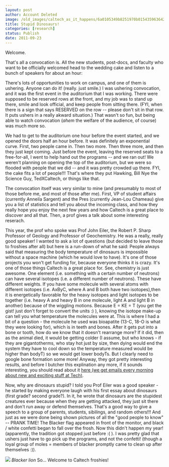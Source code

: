 ```yaml
---
layout: post
author: Account Deleted
image: /old_images/caltech_as_it_happens/6a0105349b8251970b015435963642970c.jpg
title: Stupid Dinosaurs!  
categories: [research]
status: Publish
date: 2011-09-23
---
```


Welcome.

That's all a convocation is. All the new students, post-docs, and faculty who want to be officially welcomed head to the wedding cake and listen to a bunch of speakers for about an hour:

There's lots of opportunities to work on campus, and one of them is ushering. Anyone can do it! (really. just smile.) I was ushering convocation, and it was the first event in the auditorium that I was working. There were supposed to be reserved rows at the front, and my job was to stand up there, smile and look official, and keep people from sitting there. (FYI, when there is a sign that says RESERVED on the row -- please don't sit in that row. It puts ushers in a really akward situation.) That wasn't so fun, but being able to watch convocation (*ahem* the welfare of the audience, of course) was much more so.

We had to get to the auditorium one hour before the event started, and we opened the doors half an hour before. It was definitely an exponential curve. First, two people came in. Then two more. Then three more, and then they just kept coming. Just before the event, leaving the reserved seats to a free-for-all, I went to help hand out the programs -- and we ran out! We weren't planning on opening the top of the auditorium, but we were so flooded with people that we did -- and it was pretty crowded up there. FYI, the cake fits a lot of people!!! That's where they put Hawking, Bill Nye the Science Guy, TedXCaltech, or things like that.

The convocation itself was very similar to mine (and presumably to most of those before me, and most of those after me). First, VP of student affairs (currently Anneila Sargent) and the Pres (currently Jean-Lou Chameau) give you a list of statistics and tell you about the incoming class, and how they really hope you enjoy the next few years and how Caltech is a great place to discover and all that. Then, a prof gives a talk about some interesting reserach.

This year, the prof who spoke was Prof John Eiler, the Robert P. Sharp Professor of Geology and Professor of Geochemistry. He was a really, really good speaker! I wanted to ask a lot of questions (but decided to leave those to froshies after all) but here is a run-down of what he said:
People always said that measuring the body temperature of dinosaurs is impossible without a space machine (which he would love to have). It's one of those projects you won't get funding for, because everyone thinks it is crazy. It's one of those things Caltech is a great place for. See, chemistry is just awesome. One element (i.e. something with a certain number of neutrons) can have several isotopes (i.e. a different number of neutrons). These have different weights. If you have some molecule with several atoms with different isotopes (i.e. AxByC, where A and B both have two isotopes),then it is energetically favorable for the heavy isotopes and light isotopes to be together (i.e. heavy A and heavy B in one molecule, light A and light B in another) because of the wiggling motions. Because E = KE = T (you get the gist! just don't forget to convert the units :) ), knowing the isotope make-up can tell you what temperature the molecules were at. This is where I had a bit of a question - the molecule he used was bioapatite (13-C, 18-O is what they were looking for), which is in teeth and bones. After it gets put into a bone or tooth, how do we know that it doesn't rearrange more? If it did, then as the animal died, it would be getting colder (I assume, but who knows - if they are gigantotherms, who stay hot just by size, then dying would end the system they have to cool down so the temperature measured would be higher than bodyT) so we would get lower bodyTs. But I clearly need to google bone formation some more! Anyway, they got pretty interesting results, and before I butcher this explination any more, if it sounds interesting, you should read about it [here (we get emails every morning about new and exciting stuff at Tech](https://media.caltech.edu/press_releases/13429)[)](https://media.caltech.edu/press_releases/13429).

Now, why are dinosaurs stupid? I told you Prof Eiler was a good speaker - he started by making everyone laugh with his first essay about dinosaurs (first grade? second grade?). In it, he wrote that dinosaurs are the stupidest creatures ever because when they are getting attacked, they just sit there and don't run away or defend themselves. That's a good way to give a speech to a group of parents, students, sibilings, and random others!!!
And just as we were done being shown pictures of all the "good people to know" -- PRANK TIME! The Blacker flag appeared in front of the monitor, and black / white confetti began to fall over the frosh. Now this didn't happen my year! (apparently, the tradition got stopped just before :( ). I was pretty glad that ushers just have to go pick up the programs, and not the confetti! (though a loyal group of moles = members of blacker promptly came to clean up after themselves :)).


![](/old_images/caltech_as_it_happens/6a0105349b8251970b014e8bb6d0bd970d.jpg)
*Blacker lion*
So... Welcome to Caltech froshies!
